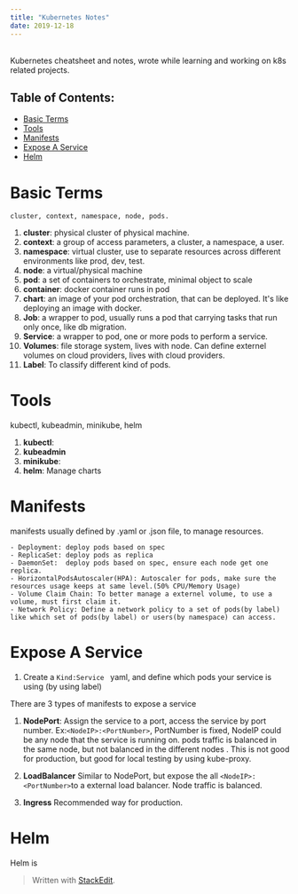 ```yaml
---
title: "Kubernetes Notes"
date: 2019-12-18
---
```

<br>
Kubernetes cheatsheet and notes, wrote while learning and working on k8s related projects. <br>

## Table of Contents:
* [Basic Terms](#Basic-Terms)
*  [Tools](#Tools)
* [Manifests](#Manifests)
* [Expose A Service](#Expose-A-Service)
* [Helm](#Helm)

# Basic Terms
	cluster, context, namespace, node, pods.
1. **cluster**: physical cluster of physical machine.
2. **context**: a group of access parameters,  a cluster, a namespace, a user.
3. **namespace**: virtual cluster, use to separate resources across different environments like prod, dev, test.
4. **node**: a virtual/physical machine
5. **pod**: a set of containers to orchestrate, minimal object to scale
6. **container**: docker container runs in pod
7. **chart**: an image of your pod orchestration, that can be deployed. It's like deploying an image with docker.
8. **Job**: a wrapper to pod, usually runs a pod that carrying tasks that run only once, like db migration.
9. **Service**: a wrapper to pod, one or more pods to perform a service.
10. **Volumes**: file storage system, lives with node. Can define externel volumes on cloud providers, lives with cloud providers.
11. **Label**: To classify different kind of pods. 
 
# Tools
kubectl, kubeadmin, minikube, helm
1. **kubectl**: 
2. **kubeadmin**
3. **minikube**:
5. **helm**: Manage charts

# Manifests

manifests usually defined by .yaml or .json file, to manage resources.

	- Deployment: deploy pods based on spec
	- ReplicaSet: deploy pods as replica 
	- DaemonSet:  deploy pods based on spec, ensure each node get one replica.
	- HorizontalPodsAutoscaler(HPA): Autoscaler for pods, make sure the resources usage keeps at same level.(50% CPU/Memory Usage)
	- Volume Claim Chain: To better manage a externel volume, to use a volume, must first claim it.
	- Network Policy: Define a network policy to a set of pods(by label) like which set of pods(by label) or users(by namespace) can access.


# Expose A Service


1. Create a ```Kind:Service ``` yaml, and define which pods your service is using (by using label)

There are 3 types of manifests to expose a service

1. **NodePort**:  Assign the service to a port, access the service by port number. Ex:```<NodeIP>:<PortNumber>```, PortNumber is fixed, NodeIP could be any node that the service is running on. pods traffic is balanced in the same node, but not balanced in the different nodes . This is not good for production, but good for local testing by using kube-proxy.

2. **LoadBalancer** Similar to NodePort, but expose the all ```<NodeIP>:<PortNumber>```to a external load balancer. Node traffic is balanced.

3. **Ingress** Recommended way for production. 

# Helm
Helm is 



> Written with [StackEdit](https://stackedit.io/).
<!--stackedit_data:
eyJoaXN0b3J5IjpbNzQzMzEzMjczLDQ2OTIzNDUwNiwtNzA1MT
U2NzQxLC00MTE4NTU3MDQsOTg0MzQyMzUzLDIwMjQ5MzkxNjUs
MTgxMjEzODA3OCwxNzM1NDI1OTg5LC0xMzMzNjEzNDgsLTg4ND
MzMjY0MSwxMjcwMTQxNjMxLDM4ODc3NjI4MCw2NDI4Nzk0Nl19

-->
